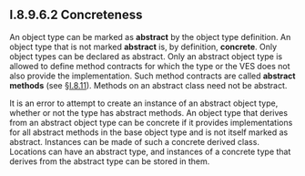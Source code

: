 ## I.8.9.6.2 Concreteness

An object type can be marked as **abstract** by the object type definition. An object type that is not marked **abstract** is, by definition, **concrete**. Only object types can be declared as abstract. Only an abstract object type is allowed to define method contracts for which the type or the VES does not also provide the implementation. Such method contracts are called **abstract methods** (see §[I.8.11](#todo-missing-hyperlink)). Methods on an abstract class need not be abstract.

It is an error to attempt to create an instance of an abstract object type, whether or not the type has abstract methods. An object type that derives from an abstract object type can be concrete if it provides implementations for all abstract methods in the base object type and is not itself marked as abstract. Instances can be made of such a concrete derived class. Locations can have an abstract type, and instances of a concrete type that derives from the abstract type can be stored in them.
